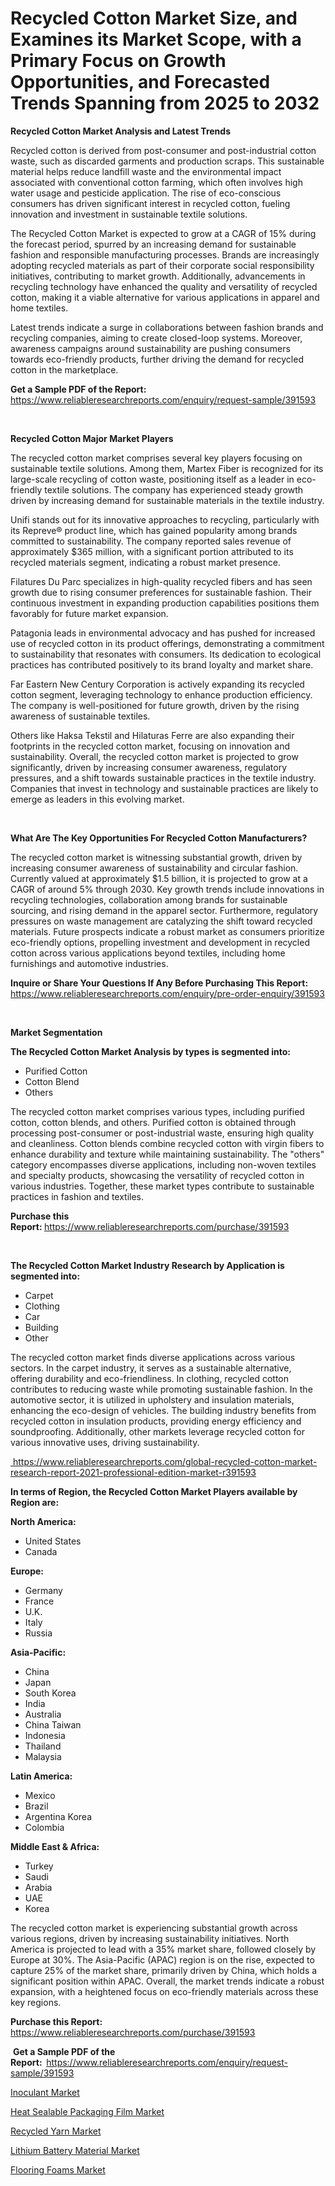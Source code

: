 <p><h1>Recycled Cotton Market Size, and Examines its Market Scope, with a Primary Focus on Growth Opportunities, and Forecasted Trends Spanning from 2025 to 2032</h1></p><p><strong>Recycled Cotton Market Analysis and Latest Trends</strong></p>
<p><p>Recycled cotton is derived from post-consumer and post-industrial cotton waste, such as discarded garments and production scraps. This sustainable material helps reduce landfill waste and the environmental impact associated with conventional cotton farming, which often involves high water usage and pesticide application. The rise of eco-conscious consumers has driven significant interest in recycled cotton, fueling innovation and investment in sustainable textile solutions.</p><p>The Recycled Cotton Market is expected to grow at a CAGR of 15% during the forecast period, spurred by an increasing demand for sustainable fashion and responsible manufacturing processes. Brands are increasingly adopting recycled materials as part of their corporate social responsibility initiatives, contributing to market growth. Additionally, advancements in recycling technology have enhanced the quality and versatility of recycled cotton, making it a viable alternative for various applications in apparel and home textiles.</p><p>Latest trends indicate a surge in collaborations between fashion brands and recycling companies, aiming to create closed-loop systems. Moreover, awareness campaigns around sustainability are pushing consumers towards eco-friendly products, further driving the demand for recycled cotton in the marketplace.</p></p>
<p><strong>Get a Sample PDF of the Report:&nbsp;</strong> <a href="https://www.reliableresearchreports.com/enquiry/request-sample/391593?utm_campaign=33&utm_medium=2&utm_source=Github&utm_content=ia&utm_term=16012025&utm_id=recycled-cotton">https://www.reliableresearchreports.com/enquiry/request-sample/391593</a></p>
<p>&nbsp;</p>
<p><strong>Recycled Cotton Major Market Players</strong></p>
<p><p>The recycled cotton market comprises several key players focusing on sustainable textile solutions. Among them, Martex Fiber is recognized for its large-scale recycling of cotton waste, positioning itself as a leader in eco-friendly textile solutions. The company has experienced steady growth driven by increasing demand for sustainable materials in the textile industry.</p><p>Unifi stands out for its innovative approaches to recycling, particularly with its Repreve® product line, which has gained popularity among brands committed to sustainability. The company reported sales revenue of approximately $365 million, with a significant portion attributed to its recycled materials segment, indicating a robust market presence.</p><p>Filatures Du Parc specializes in high-quality recycled fibers and has seen growth due to rising consumer preferences for sustainable fashion. Their continuous investment in expanding production capabilities positions them favorably for future market expansion.</p><p>Patagonia leads in environmental advocacy and has pushed for increased use of recycled cotton in its product offerings, demonstrating a commitment to sustainability that resonates with consumers. Its dedication to ecological practices has contributed positively to its brand loyalty and market share.</p><p>Far Eastern New Century Corporation is actively expanding its recycled cotton segment, leveraging technology to enhance production efficiency. The company is well-positioned for future growth, driven by the rising awareness of sustainable textiles.</p><p>Others like Haksa Tekstil and Hilaturas Ferre are also expanding their footprints in the recycled cotton market, focusing on innovation and sustainability. Overall, the recycled cotton market is projected to grow significantly, driven by increasing consumer awareness, regulatory pressures, and a shift towards sustainable practices in the textile industry. Companies that invest in technology and sustainable practices are likely to emerge as leaders in this evolving market.</p></p>
<p>&nbsp;</p>
<p><strong>What Are The Key Opportunities For Recycled Cotton Manufacturers?</strong></p>
<p><p>The recycled cotton market is witnessing substantial growth, driven by increasing consumer awareness of sustainability and circular fashion. Currently valued at approximately $1.5 billion, it is projected to grow at a CAGR of around 5% through 2030. Key growth trends include innovations in recycling technologies, collaboration among brands for sustainable sourcing, and rising demand in the apparel sector. Furthermore, regulatory pressures on waste management are catalyzing the shift toward recycled materials. Future prospects indicate a robust market as consumers prioritize eco-friendly options, propelling investment and development in recycled cotton across various applications beyond textiles, including home furnishings and automotive industries.</p></p>
<p><strong>Inquire or Share Your Questions If Any Before Purchasing This Report:</strong> <a href="https://www.reliableresearchreports.com/enquiry/pre-order-enquiry/391593?utm_campaign=33&utm_medium=2&utm_source=Github&utm_content=ia&utm_term=16012025&utm_id=recycled-cotton">https://www.reliableresearchreports.com/enquiry/pre-order-enquiry/391593</a></p>
<p>&nbsp;</p>
<p><strong>Market Segmentation</strong></p>
<p><strong>The Recycled Cotton Market Analysis by types is segmented into:</strong></p>
<p><ul><li>Purified Cotton</li><li>Cotton Blend</li><li>Others</li></ul></p>
<p><p>The recycled cotton market comprises various types, including purified cotton, cotton blends, and others. Purified cotton is obtained through processing post-consumer or post-industrial waste, ensuring high quality and cleanliness. Cotton blends combine recycled cotton with virgin fibers to enhance durability and texture while maintaining sustainability. The "others" category encompasses diverse applications, including non-woven textiles and specialty products, showcasing the versatility of recycled cotton in various industries. Together, these market types contribute to sustainable practices in fashion and textiles.</p></p>
<p><strong>Purchase this Report:&nbsp;</strong><a href="https://www.reliableresearchreports.com/purchase/391593?utm_campaign=33&utm_medium=2&utm_source=Github&utm_content=ia&utm_term=16012025&utm_id=recycled-cotton">https://www.reliableresearchreports.com/purchase/391593</a></p>
<p>&nbsp;</p>
<p><strong>The Recycled Cotton Market Industry Research by Application is segmented into:</strong></p>
<p><ul><li>Carpet</li><li>Clothing</li><li>Car</li><li>Building</li><li>Other</li></ul></p>
<p><p>The recycled cotton market finds diverse applications across various sectors. In the carpet industry, it serves as a sustainable alternative, offering durability and eco-friendliness. In clothing, recycled cotton contributes to reducing waste while promoting sustainable fashion. In the automotive sector, it is utilized in upholstery and insulation materials, enhancing the eco-design of vehicles. The building industry benefits from recycled cotton in insulation products, providing energy efficiency and soundproofing. Additionally, other markets leverage recycled cotton for various innovative uses, driving sustainability.</p></p>
<p><a href="https://www.reliableresearchreports.com/global-recycled-cotton-market-research-report-2021-professional-edition-market-r391593?utm_campaign=33&utm_medium=2&utm_source=Github&utm_content=ia&utm_term=16012025&utm_id=recycled-cotton">&nbsp;https://www.reliableresearchreports.com/global-recycled-cotton-market-research-report-2021-professional-edition-market-r391593</a></p>
<p><strong>In terms of Region, the Recycled Cotton Market Players available by Region are:</strong></p>
<p>
    <p> <strong> North America: </strong>
        <ul>
            <li>United States</li>
            <li>Canada</li>
        </ul>
        </p> 
    <p> <strong> Europe: </strong>
        <ul>
            <li>Germany</li>
            <li>France</li>
            <li>U.K.</li>
            <li>Italy</li>
            <li>Russia</li>
        </ul>
        </p> 
    <p> <strong> Asia-Pacific: </strong>
        <ul>
            <li>China</li>
            <li>Japan</li>
            <li>South Korea</li>
            <li>India</li>
            <li>Australia</li>
            <li>China Taiwan</li>
            <li>Indonesia</li>
            <li>Thailand</li>
            <li>Malaysia</li>
        </ul>
        </p> 
    <p> <strong> Latin America: </strong>
        <ul>
            <li>Mexico</li>
            <li>Brazil</li>
            <li>Argentina Korea</li>
            <li>Colombia</li>
        </ul>
        </p> 
    <p> <strong> Middle East & Africa: </strong>
        <ul>
            <li>Turkey</li>
            <li>Saudi</li>
            <li>Arabia</li>
            <li>UAE</li>
            <li>Korea</li>
        </ul>
    </p>
    </p>
<p><p>The recycled cotton market is experiencing substantial growth across various regions, driven by increasing sustainability initiatives. North America is projected to lead with a 35% market share, followed closely by Europe at 30%. The Asia-Pacific (APAC) region is on the rise, expected to capture 25% of the market share, primarily driven by China, which holds a significant position within APAC. Overall, the market trends indicate a robust expansion, with a heightened focus on eco-friendly materials across these key regions.</p></p>
<p><strong>Purchase this Report: </strong><a href="https://www.reliableresearchreports.com/purchase/391593?utm_campaign=33&utm_medium=2&utm_source=Github&utm_content=ia&utm_term=16012025&utm_id=recycled-cotton">https://www.reliableresearchreports.com/purchase/391593</a></p>
<p>&nbsp;<strong>Get a Sample PDF of the Report:&nbsp;&nbsp;</strong><a href="https://www.reliableresearchreports.com/enquiry/request-sample/391593?utm_campaign=33&utm_medium=2&utm_source=Github&utm_content=ia&utm_term=16012025&utm_id=recycled-cotton">https://www.reliableresearchreports.com/enquiry/request-sample/391593</a></p>
<p><strong></strong></p>
<p><p><a href="https://github.com/chongseney974/Market-Research-Report-List-1/blob/main/inoculant-market.md?utm_campaign=33&utm_medium=2&utm_source=Github&utm_content=ia&utm_term=16012025&utm_id=recycled-cotton">Inoculant Market</a></p><p><a href="https://github.com/nathaliehurles7142/Market-Research-Report-List-1/blob/main/heat-sealable-packaging-film-market.md?utm_campaign=33&utm_medium=2&utm_source=Github&utm_content=ia&utm_term=16012025&utm_id=recycled-cotton">Heat Sealable Packaging Film Market</a></p><p><a href="https://github.com/ryanbell8967/Market-Research-Report-List-1/blob/main/recycled-yarn-market.md?utm_campaign=33&utm_medium=2&utm_source=Github&utm_content=ia&utm_term=16012025&utm_id=recycled-cotton">Recycled Yarn Market</a></p><p><a href="https://github.com/yoshih12/Market-Research-Report-List-4/blob/main/lithium-battery-material-market.md?utm_campaign=33&utm_medium=2&utm_source=Github&utm_content=ia&utm_term=16012025&utm_id=recycled-cotton">Lithium Battery Material Market</a></p><p><a href="https://github.com/rosalinebhakta48/Market-Research-Report-List-1/blob/main/flooring-foams-market.md?utm_campaign=33&utm_medium=2&utm_source=Github&utm_content=ia&utm_term=16012025&utm_id=recycled-cotton">Flooring Foams Market</a></p></p>